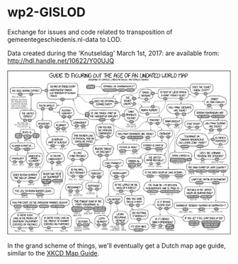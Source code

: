 # wp2-GISLOD
Exchange for issues and code related to transposition of gemeentegeschiedenis.nl-data to LOD.

Data created during the 'Knutseldag' March 1st, 2017: are available from: http://hdl.handle.net/10622/Y00UJQ

![Map Age Guide](gfx/map_age_guide.png)

In the grand scheme of things, we'll eventually get a Dutch map age guide, similar to the [XKCD Map Guide](https://xkcd.com/1688/).
